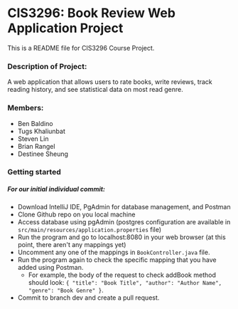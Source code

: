 # CIS3296: Book Review Web Application Project

This is a README file for CIS3296 Course Project.

### Description of Project:
A web application that allows users to rate books, write reviews, track reading history, and see statistical data on most read genre.

### Members:
* Ben Baldino
* Tugs Khaliunbat
* Steven Lin
* Brian Rangel
* Destinee Sheung

### Getting started
##### For our initial individual commit:
   * Download IntelliJ IDE, PgAdmin for database management, and Postman
   * Clone Github repo on you local machine
   * Access database using pgAdmin (postgres configuration are available in `src/main/resources/application.properties` file)
   * Run the program and go to localhost:8080 in your web browser (at this point, there aren't any mappings yet)
   * Uncomment any one of the mappings in `BookController.java` file.
   * Run the program again to check the specific mapping that you have added using Postman.
     * For example, the body of the request to check addBook method should look: ```{
       "title": "Book Title",
       "author": "Author Name",
       "genre": "Book Genre"
       }```.
   * Commit to branch dev and create a pull request.



